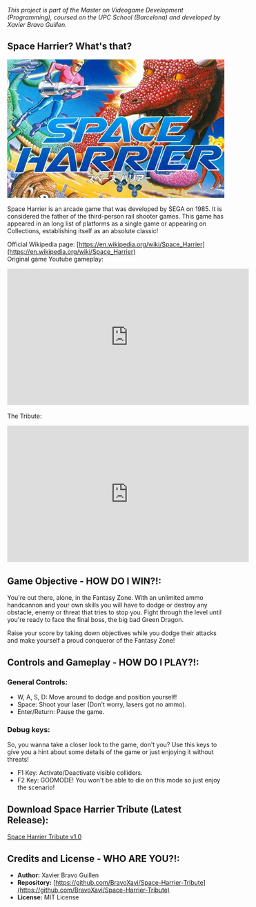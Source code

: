 _This project is part of the Master on Videogame Development (Programming), coursed on the UPC School (Barcelona) and developed by Xavier Bravo Guillen._

## Space Harrier? What's that?

![Space Harrier Banner](spaceharrierbanner.png)

Space Harrier is an arcade game that was developed by SEGA on 1985. It is considered the father of the third-person rail shooter games. This game
has appeared in an long list of platforms as a single game or appearing on Collections, establishing itself as an absolute classic!

Official Wikipedia page: [https://en.wikipedia.org/wiki/Space_Harrier](https://en.wikipedia.org/wiki/Space_Harrier)  
Original game Youtube gameplay:
<iframe width="560" height="315" src="https://www.youtube.com/embed/Hzgrb-mjLaM" frameborder="0" gesture="media" allow="encrypted-media" allowfullscreen></iframe>

The Tribute:
<iframe width="560" height="315" src="https://www.youtube.com/embed/teL41Dd8_38" frameborder="0" gesture="media" allow="encrypted-media" allowfullscreen></iframe>

## Game Objective - HOW DO I WIN?!:

You're out there, alone, in the Fantasy Zone. With an unlimited ammo handcannon and your own skills you will have to dodge or
destroy any obstacle, enemy or threat that tries to stop you. Fight through the level until you're ready to face the final
boss, the big bad Green Dragon.

Raise your score by taking down objectives while you dodge their attacks and make yourself a proud conqueror of the Fantasy Zone!

## Controls and Gameplay - HOW DO I PLAY?!:

### General Controls:
- W, A, S, D: Move around to dodge and position yourself!
- Space: Shoot your laser (Don't worry, lasers got no ammo).
- Enter/Return: Pause the game.

### Debug keys:
So, you wanna take a closer look to the game, don't you? Use this keys to give you a hint about some details of the game or just enjoying it without threats!  
- F1 Key: Activate/Deactivate visible colliders.
- F2 Key: GODMODE! You won't be able to die on this mode so just enjoy the scenario!	

## Download Space Harrier Tribute (Latest Release):

[Space Harrier Tribute v1.0](https://github.com/BravoXavi/Space-Harrier-Tribute/releases/download/v1.0/SpaceHarrierTribute_v1.0.zip)

## Credits and License - WHO ARE YOU?!:

- **Author:** Xavier Bravo Guillen  
- **Repository:** [https://github.com/BravoXavi/Space-Harrier-Tribute](https://github.com/BravoXavi/Space-Harrier-Tribute)
- **License:** MIT License